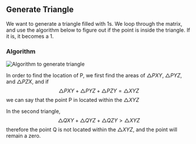 ﻿## Generate Triangle
We want to generate a triangle filled with 1s.
We loop through the matrix, and use the algorithm below to figure out if the point is inside the triangle. If it is, it becomes a 1.

### Algorithm
![Algorithm to generate triangle](../../../blob/master/assets/Generate_Triangle.png)

In order to find the location of P, we first find the areas of $\triangle PXY$, $\triangle PYZ$, and $\triangle PZX$, and if 
$$ \triangle PXY + \triangle PYZ + \triangle PZY = \triangle XYZ $$
we can say that the point P in located within the $\triangle XYZ$

In the second triangle, 
$$ \triangle QXY + \triangle QYZ + \triangle QZY > \triangle XYZ $$
therefore the point Q is not located within the $\triangle XYZ$, and the point will remain a zero.






